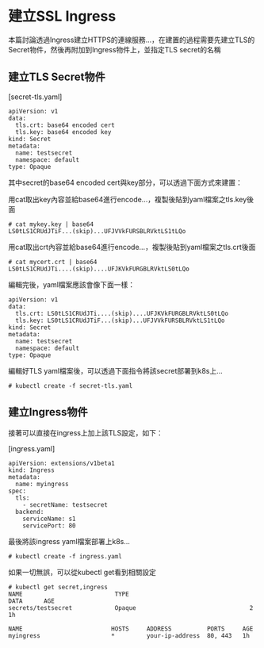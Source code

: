 # 建立SSL Ingress

本篇討論透過Ingress建立HTTPS的連線服務...，在建置的過程需要先建立TLS的Secret物件，然後再附加到Ingress物件上，並指定TLS secret的名稱

## 建立TLS Secret物件

[secret-tls.yaml]
```
apiVersion: v1
data:
  tls.crt: base64 encoded cert
  tls.key: base64 encoded key
kind: Secret
metadata:
  name: testsecret
  namespace: default
type: Opaque
```

其中secret的base64 encoded cert與key部分，可以透過下面方式來建置：

用cat取出key內容並給base64進行encode...，複製後貼到yaml檔案之tls.key後面

```
# cat mykey.key | base64
LS0tLS1CRUdJTiF...(skip)...UFJVVkFURSBLRVktLS1tLQo
```

用cat取出crt內容並給base64進行encode...，複製後貼到yaml檔案之tls.crt後面

```
# cat mycert.crt | base64
LS0tLS1CRUdJTi....(skip)....UFJKVkFURGBLRVktLS0tLQo
```

編輯完後，yaml檔案應該會像下面一樣：

```
apiVersion: v1
data:
  tls.crt: LS0tLS1CRUdJTi....(skip)....UFJKVkFURGBLRVktLS0tLQo
  tls.key: LS0tLS1CRUdJTiF...(skip)...UFJVVkFURSBLRVktLS1tLQo
kind: Secret
metadata:
  name: testsecret
  namespace: default
type: Opaque
```



編輯好TLS yaml檔案後，可以透過下面指令將該secret部署到k8s上...

```
# kubectl create -f secret-tls.yaml
```

## 建立Ingress物件

接著可以直接在ingress上加上該TLS設定，如下：

[ingress.yaml]
```
apiVersion: extensions/v1beta1
kind: Ingress
metadata:
  name: myingress
spec:
  tls:
    - secretName: testsecret
  backend:
    serviceName: s1
    servicePort: 80
```

最後將該ingress yaml檔案部署上k8s...

```
# kubectl create -f ingress.yaml
```

如果一切無誤，可以從kubectl get看到相關設定

```
# kubectl get secret,ingress
NAME                          TYPE                                  DATA      AGE
secrets/testsecret            Opaque                                2         1h

NAME                         HOSTS     ADDRESS          PORTS     AGE
myingress                    *         your-ip-address  80, 443   1h
```